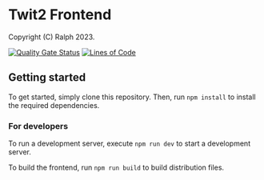 # Twit2 Frontend

Copyright (C) Ralph 2023.

[![Quality Gate Status](https://sonarcloud.io/api/project_badges/measure?project=twit2_frontend&metric=alert_status)](https://sonarcloud.io/summary/new_code?id=twit2_frontend)
[![Lines of Code](https://sonarcloud.io/api/project_badges/measure?project=twit2_frontend&metric=ncloc)](https://sonarcloud.io/summary/new_code?id=twit2_frontend)


## Getting started

To get started, simply clone this repository. Then, run `npm install` to install the required dependencies.

### For developers

To run a development server, execute `npm run dev` to start a development server.

To build the frontend, run `npm run build` to build distribution files.